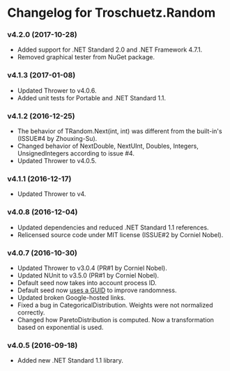 # Changelog for Troschuetz.Random #

### v4.2.0 (2017-10-28)

* Added support for .NET Standard 2.0 and .NET Framework 4.7.1.
* Removed graphical tester from NuGet package.

### v4.1.3 (2017-01-08)

* Updated Thrower to v4.0.6.
* Added unit tests for Portable and .NET Standard 1.1.

### v4.1.2 (2016-12-25)

* The behavior of TRandom.Next(int, int) was different from the built-in's (ISSUE#4 by Zhouxing-Su).
* Changed behavior of NextDouble, NextUInt, Doubles, Integers, UnsignedIntegers according to issue #4.
* Updated Thrower to v4.0.5.

### v4.1.1 (2016-12-17)

* Updated Thrower to v4.

### v4.0.8 (2016-12-04)

* Updated dependencies and reduced .NET Standard 1.1 references.
* Relicensed source code under MIT license (ISSUE#2 by Corniel Nobel).

### v4.0.7 (2016-10-30)

* Updated Thrower to v3.0.4 (PR#1 by Corniel Nobel).
* Updated NUnit to v3.5.0 (PR#1 by Corniel Nobel).
* Default seed now takes into account process ID.
* Default seed now [uses a GUID](http://stackoverflow.com/a/18267477/1880086) to improve randomness.
* Updated broken Google-hosted links.
* Fixed a bug in CategoricalDistribution. Weights were not normalized correctly.
* Changed how ParetoDistribution is computed. Now a transformation based on exponential is used.

### v4.0.5 (2016-09-18)

* Added new .NET Standard 1.1 library.
